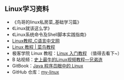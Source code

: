 









## Linux学习资料



- 《鸟哥的linux私房菜_基础学习篇》 
- 《Linux就该这么学》
- 《Linux系统命令及Shell脚本实践指南》
- [Linux教程_C语言中文网](http://c.biancheng.net/cpp/html/2726.html)
- [Linux 教程 | 菜鸟教程](http://www.runoob.com/linux/linux-tutorial.html)
- 极客学院 Linux 教程：[Linux 入门教程](http://wiki.jikexueyuan.com/project/linux/)  （值得去看下~）
- B 站视频：[史上最牛的Linux视频教程—兄弟连](https://www.bilibili.com/video/av18156598?from=search&seid=3885055022847574146)
- GitBook：[Java 程序员眼中的 Linux](https://github.com/judasn/Linux-Tutorial)
- GitHub 仓库：[my-linux](https://github.com/xirong/my-linux)
